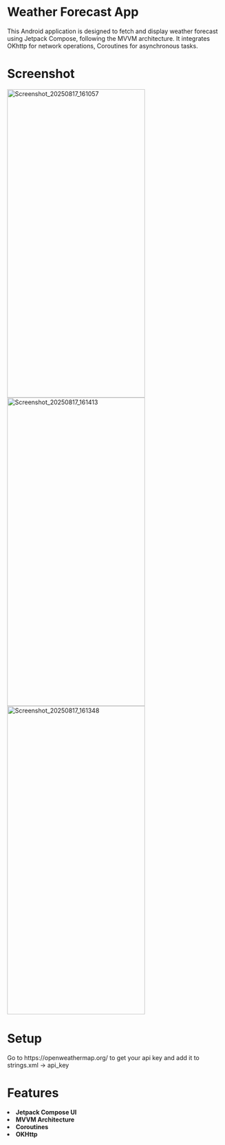 <H1>Weather Forecast App</H1>
This Android application is designed to fetch and display weather forecast using Jetpack Compose, following the MVVM architecture. It integrates OKhttp for network operations, Coroutines for asynchronous tasks.
<br>
<H1>Screenshot</H1>
<img width="320" height="714" alt="Screenshot_20250817_161057" src="https://github.com/user-attachments/assets/279c41d2-3997-4c06-9a92-e9f168f13b12" />
<img width="320" height="714" alt="Screenshot_20250817_161413" src="https://github.com/user-attachments/assets/11d2fc2b-695e-470a-9a4a-6f97e46dbb08" />
<img width="320" height="714" alt="Screenshot_20250817_161348" src="https://github.com/user-attachments/assets/bc22749d-91fa-4dd4-a4c2-cc6605c0d5bb" />
<br>
<H1>Setup</H1>
Go to https://openweathermap.org/ to get your api key and add it to strings.xml -> api_key
<br>
<H1>Features</H1>
<li><strong>Jetpack Compose UI</strong></li>
<li><strong>MVVM Architecture</strong></li>
<li><strong>Coroutines</strong></li>
<li><strong>OKHttp</strong></li>
